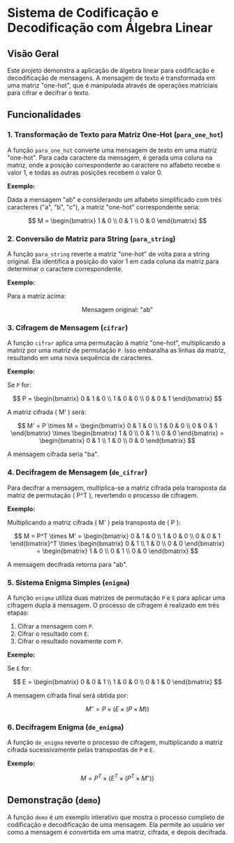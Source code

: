 # Sistema de Codificação e Decodificação com Álgebra Linear

## Visão Geral

Este projeto demonstra a aplicação de álgebra linear para codificação e decodificação de mensagens. A mensagem de texto é transformada em uma matriz "one-hot", que é manipulada através de operações matriciais para cifrar e decifrar o texto.

## Funcionalidades

### 1. Transformação de Texto para Matriz One-Hot (`para_one_hot`)

A função `para_one_hot` converte uma mensagem de texto em uma matriz "one-hot". Para cada caractere da mensagem, é gerada uma coluna na matriz, onde a posição correspondente ao caractere no alfabeto recebe o valor 1, e todas as outras posições recebem o valor 0.

**Exemplo:**

Dada a mensagem "ab" e considerando um alfabeto simplificado com três caracteres ("a", "b", "c"), a matriz "one-hot" correspondente seria:

$$
M = \begin{bmatrix}
1 & 0 \\
0 & 1 \\
0 & 0
\end{bmatrix}
$$

### 2. Conversão de Matriz para String (`para_string`)

A função `para_string` reverte a matriz "one-hot" de volta para a string original. Ela identifica a posição do valor 1 em cada coluna da matriz para determinar o caractere correspondente.

**Exemplo:**

Para a matriz acima:

$$
\text{Mensagem original: "ab"}
$$

### 3. Cifragem de Mensagem (`cifrar`)

A função `cifrar` aplica uma permutação à matriz "one-hot", multiplicando a matriz por uma matriz de permutação `P`. Isso embaralha as linhas da matriz, resultando em uma nova sequência de caracteres.

**Exemplo:**

Se `P` for:

$$
P = \begin{bmatrix}
0 & 1 & 0 \\
1 & 0 & 0 \\
0 & 0 & 1
\end{bmatrix}
$$

A matriz cifrada \( M' \) será:

$$
M' = P \times M = \begin{bmatrix}
0 & 1 & 0 \\
1 & 0 & 0 \\
0 & 0 & 1
\end{bmatrix} \times \begin{bmatrix}
1 & 0 \\
0 & 1 \\
0 & 0
\end{bmatrix} = \begin{bmatrix}
0 & 1 \\
1 & 0 \\
0 & 0
\end{bmatrix}
$$

A mensagem cifrada seria "ba".

### 4. Decifragem de Mensagem (`de_cifrar`)

Para decifrar a mensagem, multiplica-se a matriz cifrada pela transposta da matriz de permutação \( P^T \), revertendo o processo de cifragem.

**Exemplo:**

Multiplicando a matriz cifrada \( M' \) pela transposta de \( P \):

$$
M = P^T \times M' = \begin{bmatrix}
0 & 1 & 0 \\
1 & 0 & 0 \\
0 & 0 & 1
\end{bmatrix}^T \times \begin{bmatrix}
0 & 1 \\
1 & 0 \\
0 & 0
\end{bmatrix} = \begin{bmatrix}
1 & 0 \\
0 & 1 \\
0 & 0
\end{bmatrix}
$$

A mensagem decifrada retorna para "ab".

### 5. Sistema Enigma Simples (`enigma`)

A função `enigma` utiliza duas matrizes de permutação `P` e `E` para aplicar uma cifragem dupla à mensagem. O processo de cifragem é realizado em três etapas:

1. Cifrar a mensagem com `P`.
2. Cifrar o resultado com `E`.
3. Cifrar o resultado novamente com `P`.

**Exemplo:**

Se `E` for:

$$
E = \begin{bmatrix}
0 & 0 & 1 \\
1 & 0 & 0 \\
0 & 1 & 0
\end{bmatrix}
$$

A mensagem cifrada final será obtida por:

$$
M'' = P \times (E \times (P \times M))
$$

### 6. Decifragem Enigma (`de_enigma`)

A função `de_enigma` reverte o processo de cifragem, multiplicando a matriz cifrada sucessivamente pelas transpostas de `P` e `E`.

**Exemplo:**

$$
M = P^T \times (E^T \times (P^T \times M''))
$$

## Demonstração (`demo`)

A função `demo` é um exemplo interativo que mostra o processo completo de codificação e decodificação de uma mensagem. Ela permite ao usuário ver como a mensagem é convertida em uma matriz, cifrada, e depois decifrada.

## 
